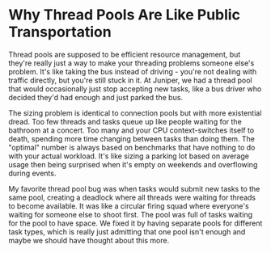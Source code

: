 ---
---
# Why Thread Pools Are Like Public Transportation

Thread pools are supposed to be efficient resource management, but they're really just a way to make your threading problems someone else's problem. It's like taking the bus instead of driving - you're not dealing with traffic directly, but you're still stuck in it. At Juniper, we had a thread pool that would occasionally just stop accepting new tasks, like a bus driver who decided they'd had enough and just parked the bus.

The sizing problem is identical to connection pools but with more existential dread. Too few threads and tasks queue up like people waiting for the bathroom at a concert. Too many and your CPU context-switches itself to death, spending more time changing between tasks than doing them. The "optimal" number is always based on benchmarks that have nothing to do with your actual workload. It's like sizing a parking lot based on average usage then being surprised when it's empty on weekends and overflowing during events.

My favorite thread pool bug was when tasks would submit new tasks to the same pool, creating a deadlock where all threads were waiting for threads to become available. It was like a circular firing squad where everyone's waiting for someone else to shoot first. The pool was full of tasks waiting for the pool to have space. We fixed it by having separate pools for different task types, which is really just admitting that one pool isn't enough and maybe we should have thought about this more.

